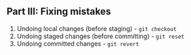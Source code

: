 ## Part III: Fixing mistakes

1. Undoing local changes (before staging) - `git checkout`
2. Undoing staged changes (before committing) - `git reset`
2. Undoing committed changes - `git revert`
